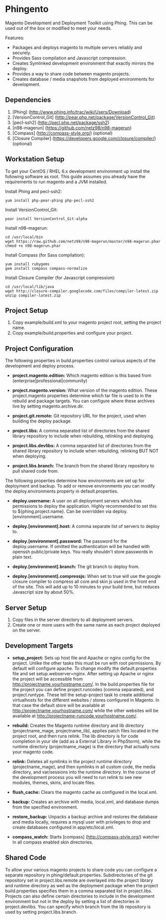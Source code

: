 Phingento
=========

Magento Development and Deployment Toolkit using Phing.  This can be used out of the box or modified to meet your needs.

Features:
* Packages and deploys magento to multiple servers reliably and securely.
* Provides Sass compilation and Javascript compression.
* Creates Symlinked development environment that exactly mirrors the deploy.
* Provides a way to share code between magento projects.
* Creates database / media snapshots from deployed environments for development.

Dependencies
------------

1. [Phing] (http://www.phing.info/trac/wiki/Users/Download)
2. [VersionControl_Git] (http://pear.php.net/package/VersionControl_Git)
3. [pecl-ssh2] (http://pecl.php.net/package/ssh2)
4. [n98-magerun] (https://github.com/netz98/n98-magerun)
5. [Compass] (http://compass-style.org/) (optional)
6. [Closure Compiler] (https://developers.google.com/closure/compiler/) (optional)

Workstation Setup
-----------------
To get your CentOS / RHEL 6.x development environment up install the following software as root.  This guide assumes you
already have the requirements to run magento and a JVM installed.

Install Phing and pecl-ssh2:

    yum install php-pear-phing php-pecl-ssh2

Install VersionControl_Git:

    pear install VersionControl_Git-alpha

Install n98-magerun:

    cd /usr/local/bin
    wget https://raw.github.com/netz98/n98-magerun/master/n98-magerun.phar
    chmod +x n98-magerun.phar

Install Compass (for Sass compilation):

    yum install rubygems
    gem install compass compass-normalize

Install Closure Compiler (for Javascript compression):

    cd /usr/local/lib/java
    wget http://closure-compiler.googlecode.com/files/compiler-latest.zip
    unzip compiler-latest.zip

Project Setup
-------------

1. Copy example/build.xml to your magento project root, setting the project name.
2. Copy example/build.properties and configure your project.

Project Configuration
---------------------

The following properties in build.properties control various aspects of the development and deploy process.

* __project.magento.edition:__ Which magento edition is this based from (enterprise|professional|community)

* __project.magento.version:__ What version of the magento edition.  These project.magento properties determine which tar file
    is used to in the rebuild and package targets.  You can configure where these archives live by setting magento.archive.dir.

* __project.git.remote:__ Git repository URL for the project, used when building the deploy package.

* __project.libs:__ A comma separated list of directories from the shared library repository to include when rebuilding, relinking
    and deploying.

* __project.libs.devlibs:__ A comma separated list of directories from the shared library repository to include when rebuilding, relinking
    BUT NOT when deploying.

* __project.libs.branch:__ The branch from the shared library repository to pull shared code from.

The following properties determine how environments are set up for deployment and backup.  To add or remove environments you can modify
the deploy.environments property in default.properties.

* __deploy.username:__  A user on all deployment servers which has permissions to deploy the application.  Highly recommended
 to set this to ${phing.project.name}.  Can be overridden via deploy.[environment].username.

* __deploy.[environment].host:__ A comma separate list of servers to deploy to.

* __deploy.[environment].password:__ The password for the deploy.username.  If omitted the authentication will be handled with openssh
    public/private keys. You really shouldn't store passwords in plain text.

* __deploy.[environment].branch:__ The git branch to deploy from.

* __deploy.[environment].compressjs:__ When set to true will use the google closure compiler to compress all core and skin js used
    in the front end of the site.  This will add up to 10 minutes to your build time, but reduces Javascript size by about 50%.

Server Setup
------------

1. Copy files in the server directory to all deployment servers.
2. Create one or more users with the same name as each project deployed on the server.

Development Targets
-----------------
* __setup_project:__  Sets up host file and Apache or nginx config for the project.
    Unlike the other tasks this must be run with root permissions.  By default will configure apache.  To change modify the
    default.properties file and set setup.webserver=nginx.
    After setting up Apache or nginx the project will be accessible from http://projectname.yourhostname.com/.  In the
    build.properties file for the project you can define project.runcodes (comma separated), and project.runtype.  These
    tell the setup-project task to create additional virtualhosts for the different websites / stores configured in Magento.
    In that case the default store will be available at http://projectname.yourhostname.com/ while the other websites will be available
    at http://projectname-runcode.yourhostname.com/.

* __rebuild:__ Creates the Magento runtime directory and lib directory (projectname_mage, projectname_lib), applies patch files
    located in the project root, and then runs relink.  The lib directory is for code completion in your ide (add as a
    External Library in PhpStorm), while the runtime directory (projectname_mage) is the directory that actually runs your magento code.

* __relink:__ Deletes all symlinks in the project runtime directory (projectname_mage), and then symlinks in all custom code,
    the media directory, and var/sessions into the runtime directory.  In the course of the development process you will
    need to run relink to see new modules, themes, skins, and locale files.

* __flush_cache:__  Clears the magento cache as configured in the local.xml.

* __backup:__ Creates an archive with media, local.xml, and database dumps from the specified environment.

* __restore_backup:__ Unpacks a backup archive and restores the database and media locally, requires a mysql user with privileges to drop
    and create databases configured in app/etc/local.xml.

* __compass_watch:__ Starts [compass] (http://compass-style.org/) watcher in all compass enabled skin directories.

Shared Code
-----------

To allow your various magento projects to share code you can configure a separate repository in phing/default.properties.
Subdirectories of the git repository set in project.libs.remote are overlayed into the project library and runtime directory
as well as the deployment package when the project build.properties specifies them in a comma separated list in project.libs.
Projects can also define certain directories to include in the development environment but not in the deploy by setting
a list of directories in project.devlibs. You can specify which branch from the lib repository is used by setting project.libs.branch.
